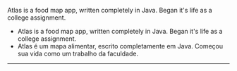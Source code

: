 Atlas is a food map app, written completely in Java. Began it's life as a college assignment.
 - Atlas is a food map app, written completely in Java. Began it's life as a college assignment.
 - Atlas é um mapa alimentar, escrito completamente em Java. Começou sua vida como um trabalho da faculdade.
---
